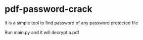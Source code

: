 # pdf-password-crack

It is a simple tool to find password of any password protected file

Run main.py and it will decrypt a.pdf
